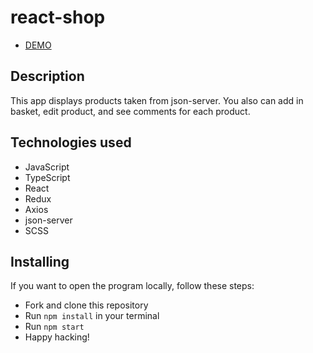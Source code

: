 # react-shop

  - [DEMO](https://Reptiloid044.github.io/react-shop)

## Description

  This app displays products taken from json-server.
  You also can add in basket, edit product, and see comments for each product.

## Technologies used 

  - JavaScript
  - TypeScript
  - React
  - Redux
  - Axios
  - json-server
  - SCSS

## Installing
  If you want to open the program locally, follow these steps:

  - Fork and clone this repository
  - Run `npm install` in your terminal
  - Run `npm start`
  - Happy hacking!